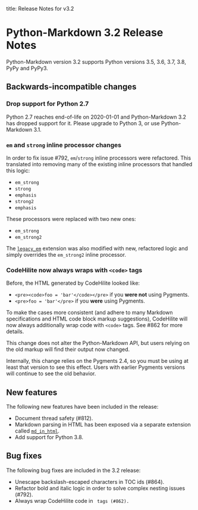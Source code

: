 title: Release Notes for v3.2

# Python-Markdown 3.2 Release Notes

Python-Markdown version 3.2 supports Python versions 3.5, 3.6, 3.7, 3.8,
PyPy and PyPy3.

## Backwards-incompatible changes

### Drop support for Python 2.7

Python 2.7 reaches end-of-life on 2020-01-01 and Python-Markdown 3.2 has dropped
support for it. Please upgrade to Python 3, or use Python-Markdown 3.1.

### `em` and `strong` inline processor changes

In order to fix issue #792, `em`/`strong` inline processors were refactored. This
translated into removing many of the existing inline processors that handled this
logic:

* `em_strong`
* `strong`
* `emphasis`
* `strong2`
* `emphasis`

These processors were replaced with two new ones:

* `em_strong`
* `em_strong2`

The [`legacy_em`](../extensions/legacy_em.md) extension was also modified with new,
refactored logic and simply overrides the `em_strong2` inline processor.

### CodeHilite now always wraps with `<code>` tags

Before, the HTML generated by CodeHilite looked like:
- `<pre><code>foo = 'bar'</code></pre>` if you **were not** using Pygments.
- `<pre>foo = 'bar'</pre>`  if you **were** using Pygments.

To make the cases more consistent (and adhere to many Markdown specifications and 
HTML code block markup suggestions), CodeHilite will now always additionally wrap
code with `<code>` tags. See #862 for more details.

This change does not alter the Python-Markdown API, but users relying on the old 
markup will find their output now changed.

Internally, this change relies on the Pygments 2.4, so you must be using at least
that version to see this effect. Users with earlier Pygments versions will
continue to see the old behavior.

## New features

The following new features have been included in the release:

* Document thread safety (#812).
* Markdown parsing in HTML has been exposed via a separate extension called
  [`md_in_html`](../extensions/md_in_html.md).
* Add support for Python 3.8.

## Bug fixes

The following bug fixes are included in the 3.2 release:

* Unescape backslash-escaped characters in TOC ids (#864).
* Refactor bold and italic logic in order to solve complex nesting issues (#792).
* Always wrap CodeHilite code in <code> tags (#862).
